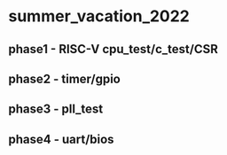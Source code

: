 # summer_vacation_2022

## phase1 - RISC-V  cpu_test/c_test/CSR


## phase2 - timer/gpio


## phase3 - pll_test


## phase4 - uart/bios
 
